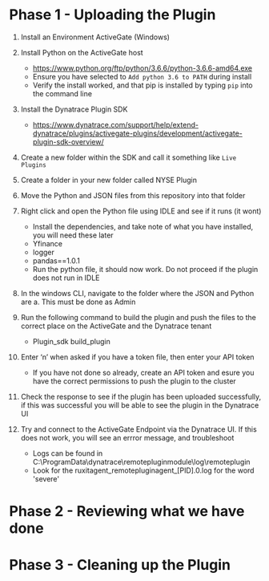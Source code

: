 # Phase 1 - Uploading the Plugin 

1.	Install an Environment ActiveGate (Windows)

2.	Install Python on the ActiveGate host
    - https://www.python.org/ftp/python/3.6.6/python-3.6.6-amd64.exe
    - Ensure you have selected to `Add python 3.6 to PATH` during install 
    - Verify the install worked, and that pip is installed by typing `pip` into the command line 
    
3.	Install the Dynatrace Plugin SDK
    -	https://www.dynatrace.com/support/help/extend-dynatrace/plugins/activegate-plugins/development/activegate-plugin-sdk-overview/
    
4.	Create a new folder within the SDK and call it something like `Live Plugins`

5.	Create a folder in your new folder called NYSE Plugin 

6.	Move the Python and JSON files from this repository into that folder 

7.	Right click and open the Python file using IDLE and see if it runs (it wont) 
    -	Install the dependencies, and take note of what you have installed, you will need these later 
    -	Yfinance
    -	logger
    -  pandas==1.0.1
    -	Run the python file, it should now work. Do not proceed if the plugin does not run in IDLE 
    
8.	In the windows CLI, navigate to the folder where the JSON and Python are
	a. This must be done as Admin 

9.	Run the following command to build the plugin and push the files to the correct place on the ActiveGate and the Dynatrace tenant 
    -	Plugin_sdk build_plugin
    
10.	Enter ‘n’ when asked if you have a token file, then enter your API token
    - If you have not done so already, create an API token and esure you have the correct permissions to push the plugin to the cluster 
	
11.	Check the response to see if the plugin has been uploaded successfully, if this was successful you will be able to see the plugin in the Dynatrace UI 

12.	Try and connect to the ActiveGate Endpoint via the Dynatrace UI. If this does not work, you will see an errror message, and troubleshoot
	- Logs can be found in C:\ProgramData\dynatrace\remotepluginmodule\log\remoteplugin
	- Look for the ruxitagent_remotepluginagent_[PID].0.log for the word 'severe'

# Phase 2 - Reviewing what we have done 





# Phase 3 - Cleaning up the Plugin 




